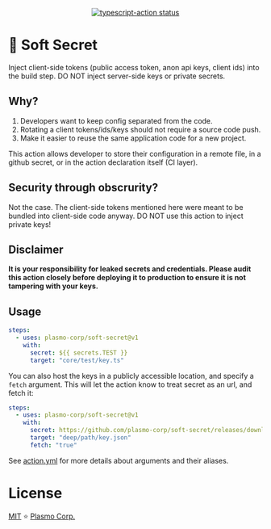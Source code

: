 <p align="center">
  <a href="https://github.com/plasmo-corp/soft-secret/actions">
    <img alt="typescript-action status" src="https://github.com/plasmo-corp/soft-secret/actions/workflows/pr-test.yml/badge.svg">
  </a>
</p>

# 🍦 Soft Secret

Inject client-side tokens (public access token, anon api keys, client ids) into the build step. DO NOT inject server-side keys or private secrets.

## Why?

1. Developers want to keep config separated from the code.
2. Rotating a client tokens/ids/keys should not require a source code push.
3. Make it easier to reuse the same application code for a new project.

This action allows developer to store their configuration in a remote file, in a github secret, or in the action declaration itself (CI layer).

## Security through obscrurity?

Not the case. The client-side tokens mentioned here were meant to be bundled into client-side code anyway. DO NOT use this action to inject private keys!

## Disclaimer

**It is your responsibility for leaked secrets and credentials. Please audit this action closely before deploying it to production to ensure it is not tampering with your keys.**

## Usage

```yaml
steps:
  - uses: plasmo-corp/soft-secret@v1
    with:
      secret: ${{ secrets.TEST }}
      target: "core/test/key.ts"
```

You can also host the keys in a publicly accessible location, and specify a `fetch` argument. This will let the action know to treat secret as an url, and fetch it:

```yaml
steps:
  - uses: plasmo-corp/soft-secret@v1
    with:
      secret: https://github.com/plasmo-corp/soft-secret/releases/download/test/key.json
      target: "deep/path/key.json"
      fetch: "true"
```

See [action.yml](./action.yml) for more details about arguments and their aliases.

# License

[MIT](./license) ⭐ [Plasmo Corp.](https://plasmo.com)
